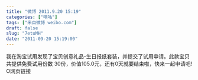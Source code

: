 ```yaml
---
title: "微博 2011.9.20 15:19"
categories: ["嘀咕"]
tags: ["来自微博 weibo.com"]
draft: false
slug: "7etuMH"
date: "2011-09-20 15:19:00"
---
```


<p>我在淘宝试用发现了宝贝创意礼品-生日报纸套装，并提交了试用申请。此款宝贝共提供免费试用份数 30份，价值105.0元，还有0天就要结束啦，快来一起申请吧!   O网页链接 ​​​​</p>
